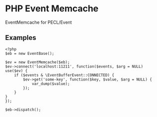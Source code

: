 # PHP Event Memcache
EventMemcache for PECL/Event

## Examples
```
<?php
$eb = new EventBase();

$ev = new EventMemcache($eb);
$ev->connect('localhost:11211', function($events, $arg = NULL) use($ev) {
    if ($events & \EventBufferEvent::CONNECTED) {
        $ev->get('some-key', function($key, $value, $arg = NULL) {
            var_dump($value);
        });
    }
}
});

$eb->dispatch();
```
